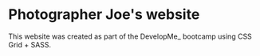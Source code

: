 # Photographer Joe's website

This website was created as part of the DevelopMe_ bootcamp using CSS Grid + SASS.

